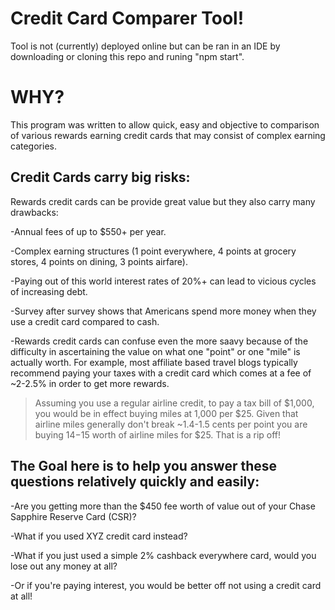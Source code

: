 # Credit Card Comparer Tool!

Tool is not (currently) deployed online but can be ran in an IDE by downloading or cloning this repo and runing "npm start".

# WHY?

This program was written to allow quick, easy and objective to comparison of various rewards earning credit cards that may consist of complex earning categories.

## Credit Cards carry big risks:

Rewards credit cards can be provide great value but they also carry many drawbacks:

-Annual fees of up to $550+ per year.

-Complex earning structures (1 point everywhere, 4 points at grocery stores, 4 points on dining, 3 points airfare). 

-Paying out of this world interest rates of 20%+ can lead to vicious cycles of increasing debt.

-Survey after survey shows that Americans spend more money when they use a credit card compared to cash.   

-Rewards credit cards can confuse even the more saavy because of the difficulty in ascertaining the value on what one "point" or one "mile" is actually worth. For example, most affiliate based travel blogs typically recommend paying your taxes with a credit card which comes at a fee of ~2-2.5% in order to get more rewards.

>Assuming you use a regular airline credit, to pay a tax bill of $1,000, you would be in effect buying miles at 1,000 per $25. Given that airline miles generally don't break ~1.4-1.5 cents per point you are buying $14-$15 worth of airline miles for $25. That is a rip off!         


## The Goal here is to help you answer these questions relatively quickly and easily: 

-Are you getting more than the $450 fee worth of value out of your Chase Sapphire Reserve Card (CSR)?

-What if you used XYZ credit card instead? 

-What if you just used a simple 2% cashback everywhere card, would you lose out any money at all?

-Or if you're paying interest, you would be better off not using a credit card at all! 

